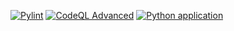 [![Pylint](https://github.com/AnkaWolanska/issi-repository/actions/workflows/pylint.yml/badge.svg)](https://github.com/AnkaWolanska/issi-repository/actions/workflows/pylint.yml)
[![CodeQL Advanced](https://github.com/AnkaWolanska/issi-repository/actions/workflows/codeql.yml/badge.svg)](https://github.com/AnkaWolanska/issi-repository/actions/workflows/codeql.yml)
[![Python application](https://github.com/AnkaWolanska/issi-repository/actions/workflows/python-app.yml/badge.svg)](https://github.com/AnkaWolanska/issi-repository/actions/workflows/python-app.yml)
